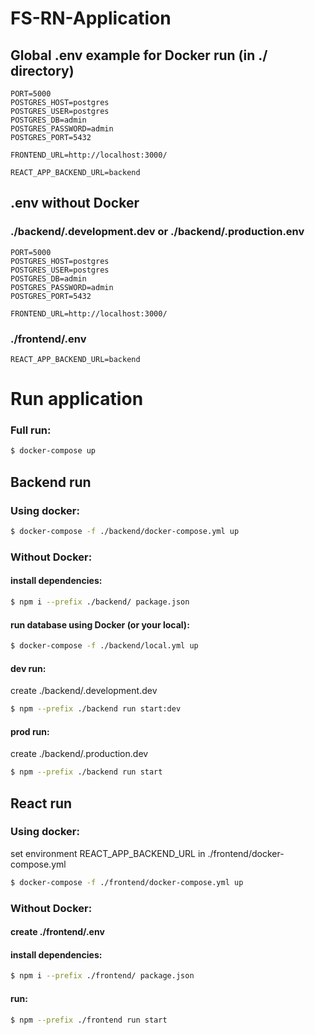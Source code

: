 # FS-RN-Application

## Global .env example for Docker run (in ./ directory)
```
PORT=5000
POSTGRES_HOST=postgres
POSTGRES_USER=postgres
POSTGRES_DB=admin
POSTGRES_PASSWORD=admin
POSTGRES_PORT=5432

FRONTEND_URL=http://localhost:3000/

REACT_APP_BACKEND_URL=backend
```

## .env without Docker

### ./backend/.development.dev or ./backend/.production.env
```
PORT=5000
POSTGRES_HOST=postgres
POSTGRES_USER=postgres
POSTGRES_DB=admin
POSTGRES_PASSWORD=admin
POSTGRES_PORT=5432

FRONTEND_URL=http://localhost:3000/
```

### ./frontend/.env
```
REACT_APP_BACKEND_URL=backend
```

# Run application

### Full run:
```bash
$ docker-compose up
```

## Backend run

### Using docker:
```bash
$ docker-compose -f ./backend/docker-compose.yml up
```

### Without Docker:

#### install dependencies:
```bash
$ npm i --prefix ./backend/ package.json
```

#### run database using Docker (or your local):
```bash
$ docker-compose -f ./backend/local.yml up
```

#### dev run:
create ./backend/.development.dev
```bash
$ npm --prefix ./backend run start:dev
```

#### prod run:
create ./backend/.production.dev
```bash
$ npm --prefix ./backend run start
```

## React run

### Using docker:
set environment REACT_APP_BACKEND_URL in ./frontend/docker-compose.yml
```bash
$ docker-compose -f ./frontend/docker-compose.yml up
```

### Without Docker:

#### create ./frontend/.env

#### install dependencies:
```bash
$ npm i --prefix ./frontend/ package.json
```

#### run:
```bash
$ npm --prefix ./frontend run start
```
